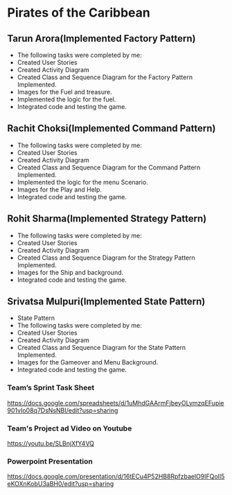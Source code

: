 # Pirates of the Caribbean

## Tarun Arora(Implemented Factory Pattern)
* The following tasks were completed by me:
* Created User Stories
* Created Activity Diagram
* Created Class and Sequence Diagram for the Factory Pattern Implemented.
* Images for the Fuel and treasure.
* Implemented the logic for the fuel.
* Integrated code and testing the game.

## Rachit Choksi(Implemented  Command Pattern)
* The following tasks were completed by me:
* Created User Stories
* Created Activity Diagram
* Created Class and Sequence Diagram for the Command Pattern Implemented.
* Implemented the logic for the menu Scenario.
* Images for the Play and Help.
* Integrated code and testing the game.

## Rohit Sharma(Implemented Strategy Pattern)
* The following tasks were completed by me:
* Created User Stories
* Created Activity Diagram
* Created Class and Sequence Diagram for the Strategy Pattern Implemented.
* Images for the Ship and background.
* Integrated code and testing the game.


## Srivatsa Mulpuri(Implemented State Pattern)
* State Pattern
* The following tasks were completed by me:
* Created User Stories
* Created Activity Diagram
* Created Class and Sequence Diagram for the State Pattern Implemented.
* Images for the Gameover and Menu Background.
* Integrated code and testing the game.


### Team’s Sprint Task Sheet
https://docs.google.com/spreadsheets/d/1uMhdGAArmFjbeyOLymzqEFupie901vIo08q7DsNsNBI/edit?usp=sharing

### Team's Project ad Video on Youtube
https://youtu.be/SLBnjXfY4VQ

### Powerpoint Presentation
https://docs.google.com/presentation/d/16tECu4P52HB8RpfzbaelO9IFQoIl5eKOXnKobU3aBH0/edit?usp=sharing




